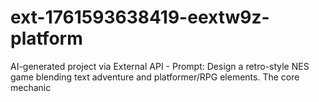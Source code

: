 # ext-1761593638419-eextw9z-platform
AI-generated project via External API - Prompt: Design a retro-style NES game blending text adventure and platformer/RPG elements. The core mechanic
